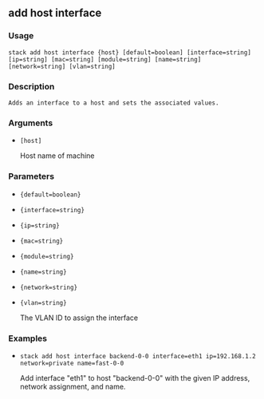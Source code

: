 ## add host interface

### Usage

`stack add host interface {host} [default=boolean] [interface=string] [ip=string] [mac=string] [module=string] [name=string] [network=string] [vlan=string]`

### Description


	Adds an interface to a host and sets the associated values.

	

### Arguments

* `[host]`

   Host name of machine


### Parameters
* `{default=boolean}`
* `{interface=string}`
* `{ip=string}`
* `{mac=string}`
* `{module=string}`
* `{name=string}`
* `{network=string}`
* `{vlan=string}`

   The VLAN ID to assign the interface

### Examples

* `stack add host interface backend-0-0 interface=eth1 ip=192.168.1.2 network=private name=fast-0-0`

   Add interface "eth1" to host "backend-0-0" with the given
	IP address, network assignment, and name.



